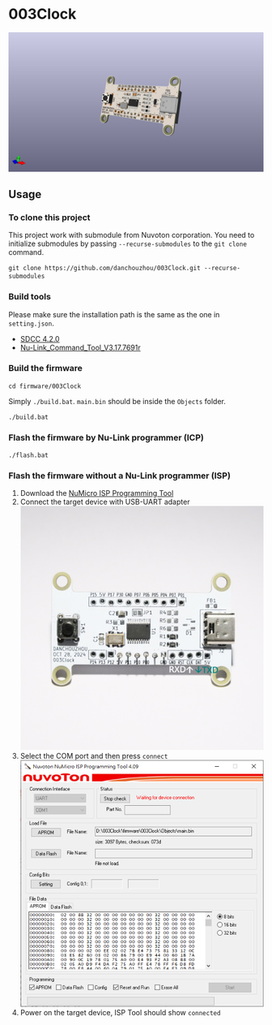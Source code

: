 # 003Clock
![image](kicad/003Clock.png)
## Usage
### To clone this project
This project work with submodule from Nuvoton corporation. You need to initialize submodules by passing ``--recurse-submodules`` to the ``git clone`` command.
```
git clone https://github.com/danchouzhou/003Clock.git --recurse-submodules
```

### Build tools
Please make sure the installation path is the same as the one in `setting.json`.
- [SDCC 4.2.0](https://sourceforge.net/projects/sdcc/files/sdcc-win64/4.2.0/)
- [Nu-Link_Command_Tool_V3.17.7691r](https://www.nuvoton.com/tool-and-software/software-tool/programmer-tool/)

### Build the firmware
```
cd firmware/003Clock
```
Simply ``./build.bat``. ``main.bin`` should be inside the ``Objects`` folder.
```
./build.bat
```
### Flash the firmware by Nu-Link programmer (ICP)
```
./flash.bat
```
### Flash the firmware without a Nu-Link programmer (ISP)
1. Download the [NuMicro ISP Programming Tool](https://www.nuvoton.com/tool-and-software/software-tool/programmer-tool/)
2. Connect the target device with USB-UART adapter\
![image](firmware/ISP_UART1/isp.png)
3. Select the COM port and then press `connect`\
![image](firmware/ISP_UART1/isp2.png)
4. Power on the target device, ISP Tool should show `connected`